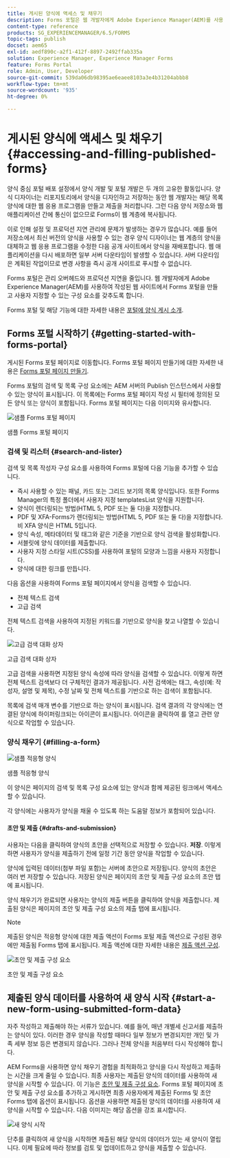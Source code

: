 ```yaml
---
title: 게시된 양식에 액세스 및 채우기
description: Forms 포털은 웹 개발자에게 Adobe Experience Manager(AEM)를 사용하여 작성된 웹 사이트에서 Forms 포털을 만들고 사용자 지정할 수 있는 구성 요소를 제공합니다.
content-type: reference
products: SG_EXPERIENCEMANAGER/6.5/FORMS
topic-tags: publish
docset: aem65
exl-id: aedf890c-a2f1-412f-8897-2492ffab335a
solution: Experience Manager, Experience Manager Forms
feature: Forms Portal
role: Admin, User, Developer
source-git-commit: 539da06db98395ae6eaee8103a3e4b31204abbb8
workflow-type: tm+mt
source-wordcount: '935'
ht-degree: 0%

---
```


# 게시된 양식에 액세스 및 채우기{#accessing-and-filling-published-forms}

양식 중심 포털 배포 설정에서 양식 개발 및 포털 개발은 두 개의 고유한 활동입니다. 양식 디자이너는 리포지토리에서 양식을 디자인하고 저장하는 동안 웹 개발자는 해당 목록 양식에 대한 웹 응용 프로그램을 만들고 제출을 처리합니다. 그런 다음 양식 저장소와 웹 애플리케이션 간에 통신이 없으므로 Forms이 웹 계층에 복사됩니다.

이로 인해 설정 및 프로덕션 지연 관리에 문제가 발생하는 경우가 많습니다. 예를 들어 저장소에서 최신 버전의 양식을 사용할 수 있는 경우 양식 디자이너는 웹 계층의 양식을 대체하고 웹 응용 프로그램을 수정한 다음 공개 사이트에서 양식을 재배포합니다. 웹 애플리케이션을 다시 배포하면 일부 서버 다운타임이 발생할 수 있습니다. 서버 다운타임은 계획된 작업이므로 변경 사항을 즉시 공개 사이트로 푸시할 수 없습니다.

Forms 포털은 관리 오버헤드와 프로덕션 지연을 줄입니다. 웹 개발자에게 Adobe Experience Manager(AEM)를 사용하여 작성된 웹 사이트에서 Forms 포털을 만들고 사용자 지정할 수 있는 구성 요소를 갖추도록 합니다.

Forms 포털 및 해당 기능에 대한 자세한 내용은 [포털에 양식 게시 소개](/help/forms/using/introduction-publishing-forms.md).

## Forms 포털 시작하기 {#getting-started-with-forms-portal}

게시된 Forms 포털 페이지로 이동합니다. Forms 포털 페이지 만들기에 대한 자세한 내용은 [Forms 포털 페이지 만들기](../../forms/using/creating-form-portal-page.md).

Forms 포털의 검색 및 목록 구성 요소에는 AEM 서버의 Publish 인스턴스에서 사용할 수 있는 양식이 표시됩니다. 이 목록에는 Forms 포털 페이지 작성 시 필터에 정의된 모든 양식 또는 양식이 포함됩니다. Forms 포털 페이지는 다음 이미지와 유사합니다.

![샘플 Forms 포털 페이지 ](assets/forms-portal-page.png)

샘플 Forms 포털 페이지

### 검색 및 리스터 {#search-and-lister}

검색 및 목록 작성자 구성 요소를 사용하여 Forms 포털에 다음 기능을 추가할 수 있습니다.

* 즉시 사용할 수 있는 패널, 카드 또는 그리드 보기의 목록 양식입니다. 또한 Forms Manager의 특정 폴더에서 사용자 지정 templatesList 양식을 지원합니다.
* 양식이 렌더링되는 방법(HTML 5, PDF 또는 둘 다)을 지정합니다.
* PDF 및 XFA-Forms가 렌더링되는 방법(HTML 5, PDF 또는 둘 다)을 지정합니다. 비 XFA 양식은 HTML 5입니다.
* 양식 속성, 메타데이터 및 태그와 같은 기준을 기반으로 양식 검색을 활성화합니다.
* 서블릿에 양식 데이터를 제출합니다.
* 사용자 지정 스타일 시트(CSS)를 사용하여 포털의 모양과 느낌을 사용자 지정합니다.
* 양식에 대한 링크를 만듭니다.

다음 옵션을 사용하여 Forms 포털 페이지에서 양식을 검색할 수 있습니다.

* 전체 텍스트 검색
* 고급 검색

전체 텍스트 검색을 사용하여 지정된 키워드를 기반으로 양식을 찾고 나열할 수 있습니다.

![고급 검색 대화 상자](assets/search-panel.png)

고급 검색 대화 상자

고급 검색을 사용하면 지정된 양식 속성에 따라 양식을 검색할 수 있습니다. 이렇게 하면 전체 텍스트 검색보다 더 구체적인 결과가 제공됩니다. 사전 검색에는 태그, 속성(예: 작성자, 설명 및 제목), 수정 날짜 및 전체 텍스트를 기반으로 하는 검색이 포함됩니다.

목록에 검색 매개 변수를 기반으로 하는 양식이 표시됩니다. 검색 결과의 각 양식에는 연결된 양식에 하이퍼링크되는 아이콘이 표시됩니다. 아이콘을 클릭하여 를 열고 관련 양식으로 작업할 수 있습니다.

### 양식 채우기 {#filling-a-form}

![샘플 적응형 양식](assets/filling_a_form.png)

샘플 적응형 양식

이 양식은 페이지의 검색 및 목록 구성 요소에 있는 양식과 함께 제공된 링크에서 액세스할 수 있습니다.

각 양식에는 사용자가 양식을 채울 수 있도록 하는 도움말 정보가 포함되어 있습니다.

#### 초안 및 제출 {#drafts-and-submission}

사용자는 다음을 클릭하여 양식의 초안을 선택적으로 저장할 수 있습니다. **저장**. 이렇게 하면 사용자가 양식을 제출하기 전에 일정 기간 동안 양식을 작업할 수 있습니다.

양식에 입력된 데이터(첨부 파일 포함)는 서버에 초안으로 저장됩니다. 양식의 초안은 여러 번 저장할 수 있습니다. 저장된 양식은 페이지의 초안 및 제출 구성 요소의 초안 탭에 표시됩니다.

양식 채우기가 완료되면 사용자는 양식의 제출 버튼을 클릭하여 양식을 제출합니다. 제출된 양식은 페이지의 초안 및 제출 구성 요소의 제출 탭에 표시됩니다.

>[!NOTE]
>
>제출된 양식은 적응형 양식에 대한 제출 액션이 Forms 포털 제출 액션으로 구성된 경우에만 제출됨 Forms 탭에 표시됩니다. 제출 액션에 대한 자세한 내용은 [제출 액션 구성](../../forms/using/configuring-submit-actions.md).

![초안 및 제출 구성 요소](assets/draft-submission.png)

초안 및 제출 구성 요소

## 제출된 양식 데이터를 사용하여 새 양식 시작 {#start-a-new-form-using-submitted-form-data}

자주 작성하고 제출해야 하는 서류가 있습니다. 예를 들어, 매년 개별세 신고서를 제출하는 양식이 있다. 이러한 경우 양식을 작성할 때마다 일부 정보가 변경되지만 개인 및 가족 세부 정보 등은 변경되지 않습니다. 그러나 전체 양식을 처음부터 다시 작성해야 합니다.

AEM Forms을 사용하면 양식 채우기 경험을 최적화하고 양식을 다시 작성하고 제출하는 시간을 크게 줄일 수 있습니다. 최종 사용자는 제출된 양식의 데이터를 사용하여 새 양식을 시작할 수 있습니다. 이 기능은 [초안 및 제출 구성 요소](../../forms/using/draft-submission-component.md). Forms 포털 페이지에 초안 및 제출 구성 요소를 추가하고 게시하면 최종 사용자에게 제출된 Forms 및 초안 Forms 탭에 옵션이 표시됩니다. 옵션을 사용하면 제출된 양식의 데이터를 사용하여 새 양식을 시작할 수 있습니다. 다음 이미지는 해당 옵션을 강조 표시합니다.

![새 양식 시작](assets/start-a-new-form.png)

단추를 클릭하여 새 양식을 시작하면 제출된 해당 양식의 데이터가 있는 새 양식이 열립니다. 이제 필요에 따라 정보를 검토 및 업데이트하고 양식을 제출할 수 있습니다.
